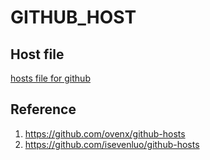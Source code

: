 # GITHUB_HOST
## Host file
[hosts file for github](./hosts)

## Reference
1. <https://github.com/ovenx/github-hosts>
2. <https://github.com/isevenluo/github-hosts>
